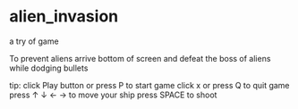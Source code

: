 # alien_invasion
a try of game

To prevent aliens arrive bottom of screen and defeat the boss of aliens while dodging bullets 

tip:
click Play button or press P to start game
click x or press Q to quit game
press ↑ ↓ ← → to move your ship
press SPACE to shoot
